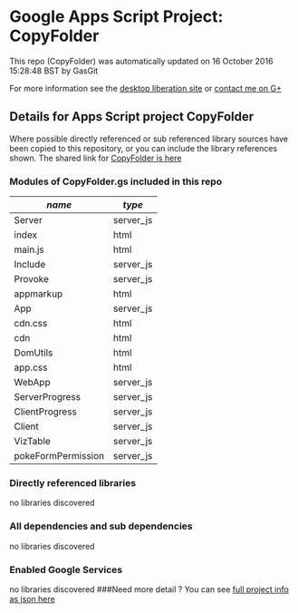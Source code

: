 # Google Apps Script Project: CopyFolder
This repo (CopyFolder) was automatically updated on 16 October 2016 15:28:48 BST by GasGit

For more information see the [desktop liberation site](http://ramblings.mcpher.com/Home/excelquirks/drivesdk/gettinggithubready "desktop liberation") or [contact me on G+](https://plus.google.com/+BruceMcpherson "Bruce McPherson - GDE")
## Details for Apps Script project CopyFolder
Where possible directly referenced or sub referenced library sources have been copied to this repository, or you can include the library references shown. 
The shared link for [CopyFolder is here](https://script.google.com/d/1TLgPlBAq1Nrve07xJxyBVHqjS65c6jRfv4k39C4MQFH9TH-G9U-eqxbU/edit?usp=sharing "open in the GAS IDE")

### Modules of CopyFolder.gs included in this repo
*name*|*type*
--- | --- 
Server| server_js
index| html
main.js| html
Include| server_js
Provoke| server_js
appmarkup| html
App| server_js
cdn.css| html
cdn| html
DomUtils| html
app.css| html
WebApp| server_js
ServerProgress| server_js
ClientProgress| server_js
Client| server_js
VizTable| server_js
pokeFormPermission| server_js
### Directly referenced libraries
no libraries discovered
### All dependencies and sub dependencies
no libraries discovered
### Enabled Google Services
no libraries discovered
###Need more detail ?
You can see [full project info as json here](info.json)

